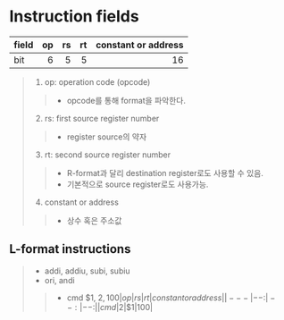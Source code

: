 # Instruction fields

|field|op|rs|rt|constant or address|
|---|--:|--:|--:|--:|
|bit|6|5|5|16|

> 1. op: operation code (opcode)
>> - opcode를 통해 format을 파악한다.
> 2. rs: first source register number
>> - register source의 약자
> 3. rt: second source register number
>> - R-format과 달리 destination register로도 사용할 수 있음.
>> - 기본적으로 source register로도 사용가능.
> 4. constant or address
>> - 상수 혹은 주소값


## L-format instructions
> - addi, addiu, subi, subiu
> - ori, andi
>> - cmd $1, $2, 100
|op|rs|rt|constant or address|
|---|--:|--:|--:|
|cmd|$2|$1|100|

